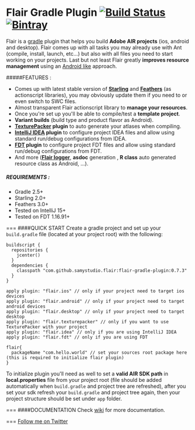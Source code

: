 # Flair Gradle Plugin [![Build Status](https://travis-ci.org/SamYStudiO/flair-gradle-plugin.svg?branch=master)](https://travis-ci.org/SamYStudiO/flair-gradle-plugin) [![Bintray](https://img.shields.io/bintray/v/samystudio/maven/flair-gradle-plugin.svg)](https://bintray.com/samystudio/maven/flair-gradle-plugin)
Flair is a [gradle](http://gradle.org/) plugin that helps you build **Adobe AIR projects** (ios, android and desktop). Flair comes up with all tasks you may already use with Ant (compile, install, launch, etc...) but also with all files you need to start working on your projects. Last but not least Flair greatly **improves resource management** using an [Android like](http://developer.android.com/guide/topics/resources/providing-resources.html) approach.

#####FEATURES :
* Comes up with latest stable version of **[Starling](https://github.com/Gamua/Starling-Framework)** and **[Feathers](https://github.com/BowlerHatLLC/feathers)** (as actionscript libraries), you may obviously update them if you need to or even switch to SWC files.
* Almost transparent Flair actionscript library to **manage your resources**.
* Once you're set up you'll be able to compile/test a **template project**.
* **Variant builds** (build type and product flavor as Android).
* **[TexturePacker](https://www.codeandweb.com/texturepacker) plugin** to auto generate your atlases when compiling.
* **[IntelliJ IDEA](https://www.jetbrains.com/idea/) plugin** to configure project IDEA files and allow using standard run/debug configurations from IDEA.
* **[FDT](http://fdt.powerflasher.com/) plugin** to configure project FDT files and allow using standard run/debug configurations from FDT.
* And more ([**Flair logger**](https://github.com/SamYStudiO/flair-logger), **asdoc** generation , **R class** auto generated resource class as Android, ...).

##### REQUIREMENTS :
* Gradle 2.5+
* Starling 2.0+
* Feathers 3.0+
* Tested on IntelliJ 15+
* Tested on FDT 1.16.91+

===
####QUICK START
Create a gradle project and set up your `build.gradle` file (located at your project root) with the following:
```
buildscript {
  repositories {
    jcenter()
  }
  dependencies {
    classpath "com.github.samystudio.flair:flair-gradle-plugin:0.7.3"
  }
}

apply plugin: "flair.ios" // only if your project need to target ios devices
apply plugin: "flair.android" // only if your project need to target android devices
apply plugin: "flair.desktop" // only if your project need to target desktop
apply plugin: "flair.texturepacker" // only if you want to use TexturePacker with your project
apply plugin: "flair.idea" // only if you are using IntelliJ IDEA
apply plugin: "flair.fdt" // only if you are using FDT

flair{
  packageName "com.hello.world" // set your sources root package here (this is required to initialize flair plugin)
}
```
To initialize plugin you'll need as well to set a **valid AIR SDK path** in **local.properties** file from your project root (file should be added automatically when `build.gradle` and project tree are refreshed), after you set your sdk refresh your `build.gradle` and project tree again, then your project structure should be set under `app` folder.

===
####DOCUMENTATION
Check [wiki](https://github.com/SamYStudiO/flair-gradle-plugin/wiki) for more documentation.

===
[Follow me on Twitter](https://twitter.com/SamYStudiO)

